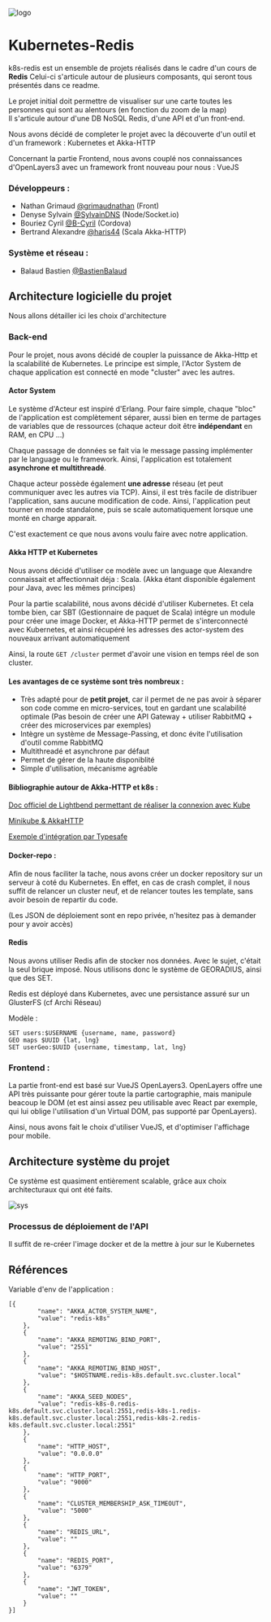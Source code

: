 ![logo](https://i.imgur.com/qFUHvPW.jpg)

# Kubernetes-Redis

k8s-redis est un ensemble de projets réalisés dans le cadre d'un cours de **Redis** 
Celui-ci s'articule autour de plusieurs composants, qui seront tous présentés dans ce readme. 

Le projet initial doit permettre de visualiser sur une carte toutes les personnes qui sont au alentours (en fonction du zoom de la map)  
Il s'articule autour d'une DB NoSQL Redis, d'une API et d'un front-end. 

Nous avons décidé de completer le projet avec la découverte d'un outil et d'un framework : Kubernetes et Akka-HTTP

Concernant la partie Frontend, nous avons couplé nos connaissances d'OpenLayers3 avec un framework front nouveau pour nous : VueJS

### Développeurs : 

* Nathan Grimaud [@grimaudnathan](https://github.com/NathanGrimaud) (Front)
* Denyse Sylvain [@SylvainDNS](https://github.com/sylvainDNS) (Node/Socket.io) 
* Bouriez Cyril [@B-Cyril](https://github.com/https://github.com/B-cyril) (Cordova) 
* Bertrand Alexandre [@haris44](https://github.com/haris44/) (Scala Akka-HTTP)

### Système et réseau : 

* Balaud Bastien [@BastienBalaud](https://github.com/BastienBalaud)

## Architecture logicielle du projet

Nous allons détailler ici les choix d'architecture

### Back-end

Pour le projet, nous avons décidé de coupler la puissance de Akka-Http et la scalabilité de Kubernetes. 
Le principe est simple, l'Actor System de chaque application est connecté en mode "cluster" avec les autres. 

#### Actor System

Le système d'Acteur est inspiré d'Erlang. Pour faire simple, chaque "bloc" de l'application est complètement séparer, aussi bien en terme de partages de variables que de ressources (chaque acteur doit être **indépendant** en RAM, en CPU ...) 

Chaque passage de données se fait via le message passing implémenter par le language ou le framework. Ainsi, l'application est totalement **asynchrone et multithreadé**. 

Chaque acteur possède également **une adresse** réseau (et peut communiquer avec les autres via TCP). Ainsi, il est très facile de distribuer l'application, sans aucune modification de code. Ainsi, l'application peut tourner en mode standalone, puis se scale automatiquement lorsque une monté en charge apparait. 

C'est exactement ce que nous avons voulu faire avec notre application. 

#### Akka HTTP et Kubernetes 

Nous avons décidé d'utiliser ce modèle avec un language que Alexandre connaissait et affectionnait déja : Scala. (Akka étant disponible également pour Java, avec les mêmes principes) 

Pour la partie scalabilité, nous avons décidé d'utiliser Kubernetes. Et cela tombe bien, car SBT (Gestionnaire de paquet de Scala) intégre un module pour créer une image Docker, et Akka-HTTP permet de s'interconnecté avec Kubernetes, et ainsi récupéré les adresses des actor-system des nouveaux arrivant automatiquement 

Ainsi, la route ``GET /cluster`` permet d'avoir une vision en temps réel de son cluster. 


####  Les avantages de ce système sont très nombreux : 

* Très adapté pour de **petit projet**, car il permet de ne pas avoir à séparer son code comme en micro-services, tout en gardant une scalabilité optimale (Pas besoin de créer une API Gateway + utiliser RabbitMQ + créer des microservices par exemples)  
* Intègre un système de Message-Passing, et donc évite l'utilisation d'outil comme RabbitMQ
* Multithreadé et asynchrone par défaut
* Permet de gérer de la haute disponiblité
* Simple d'utilisation, mécanisme agréable

#### Bibliographie autour de Akka-HTTP et k8s :

[Doc officiel de Lightbend permettant de réaliser la connexion avec Kube](https://developer.lightbend.com/guides/akka-cluster-kubernetes-k8s-deploy/)

[Minikube & AkkaHTTP](https://www.lotharschulz.info/2016/10/19/akkahttp-docker-kubernetes/)

[Exemple d'intégration par Typesafe](https://github.com/typesafehub/prod-suite-management-doc/tree/master/guides/akka-cluster-kubernetes-k8s-deploy/akka-cluster-example)

#### Docker-repo :

Afin de nous faciliter la tache, nous avons créer un docker repository sur un serveur à coté du Kubernetes. En effet, en cas de crash complet, il nous suffit de relancer un cluster neuf, et de relancer toutes les template, sans avoir besoin de repartir du code.   

(Les JSON de déploiement sont en repo privée, n'hesitez pas à demander pour y avoir accès) 

#### Redis

Nous avons utiliser Redis afin de stocker nos données. Avec le sujet, c'était la seul brique imposé. Nous utilisons donc le système de GEORADIUS, ainsi que des SET.

Redis est déployé dans Kubernetes, avec une persistance assuré sur un GlusterFS (cf Archi Réseau)

Modèle : 

```
SET users:$USERNAME {username, name, password}
GEO maps $UUID {lat, lng}
SET userGeo:$UUID {username, timestamp, lat, lng}
```

### Frontend :

La partie front-end est basé sur VueJS OpenLayers3. OpenLayers offre une API très puissante pour gérer toute la partie cartographie, mais manipule beacoup le DOM (et est ainsi assez peu utilisable avec React par exemple, qui lui oblige l'utilisation d'un Virtual DOM, pas supporté par OpenLayers). 

Ainsi, nous avons fait le choix d'utiliser VueJS, et d'optimiser l'affichage pour mobile. 


## Architecture système du projet

Ce système est quasiment entièrement scalable, grâce aux choix architecturaux qui ont été faits. 


![sys](https://i.imgur.com/2mzlFo8.png)


### Processus de déploiement de l'API 

Il suffit de re-créer l'image docker et de la mettre à jour sur le Kubernetes 


## Références

Variable d'env de l'application : 

```
[{
        "name": "AKKA_ACTOR_SYSTEM_NAME",
        "value": "redis-k8s"
    },
    {
        "name": "AKKA_REMOTING_BIND_PORT",
        "value": "2551"
    },
    {
        "name": "AKKA_REMOTING_BIND_HOST",
        "value": "$HOSTNAME.redis-k8s.default.svc.cluster.local"
    },
    {
        "name": "AKKA_SEED_NODES",
        "value": "redis-k8s-0.redis-k8s.default.svc.cluster.local:2551,redis-k8s-1.redis-k8s.default.svc.cluster.local:2551,redis-k8s-2.redis-k8s.default.svc.cluster.local:2551"
    },
    {
        "name": "HTTP_HOST",
        "value": "0.0.0.0"
    },
    {
        "name": "HTTP_PORT",
        "value": "9000"
    },
    {
        "name": "CLUSTER_MEMBERSHIP_ASK_TIMEOUT",
        "value": "5000"
    },
    {
        "name": "REDIS_URL",
        "value": ""
    },
    {
        "name": "REDIS_PORT",
        "value": "6379"
    }, 
    {
        "name": "JWT_TOKEN",
        "value": ""
    }
}]
```







